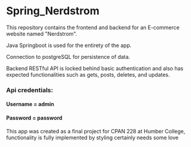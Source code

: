 # Spring_Nerdstrom

This repository contains the frontend and backend for an E-commerce website named "Nerdstrom".

Java Springboot is used for the entirety of the app.

Connection to postgreSQL for persistence of data.

Backend RESTful API is locked behind basic authentication and also has expected functionalities such as gets, posts, deletes, and updates.

### Api credentials:
#### Username = admin
#### Password = password

This app was created as a final project for CPAN 228 at Humber College, functionality is fully implemented by styling certainly needs some love